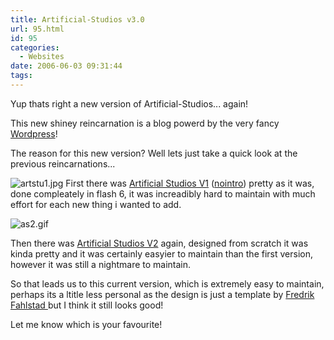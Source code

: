 ```yaml
---
title: Artificial-Studios v3.0
url: 95.html
id: 95
categories:
  - Websites
date: 2006-06-03 09:31:44
tags:
---
```


Yup thats right a new version of Artificial-Studios... again!

This new shiney reincarnation is a blog powerd by the very fancy [Wordpress](https://wordpress.org/)!
<!-- more -->
The reason for this new version? Well lets just take a quick look at the previous reincarnations...

![artstu1.jpg](https://mikecann.co.uk/wp-content/uploads/2006/06/artstu1.jpg)
First there was [Artificial Studios V1](https://www.mikecann.co.uk/ArtificialStudios1/ArtStu.html) ([nointro](https://www.mikecann.co.uk/ArtificialStudios1/ArtStuMain.html)) pretty as it was, done compleately in flash 6, it was increadibly hard to maintain with much effort for each new thing i wanted to add.

![as2.gif](https://mikecann.co.uk/wp-content/uploads/2006/06/as2.gif)

Then there was [Artificial Studios V2](https://www.mikecann.co.uk/ArtificialStudios2/) again, designed from scratch it was kinda pretty and it was certainly easyier to maintain than the first version, however it was still a nightmare to maintain.

So that leads us to this current version, which is extremely easy to maintain, perhaps its a ltitle less personal as the design is just a template by [Fredrik Fahlstad ](https://www.fahlstad.se/)but I think it still looks good!

Let me know which is your favourite!